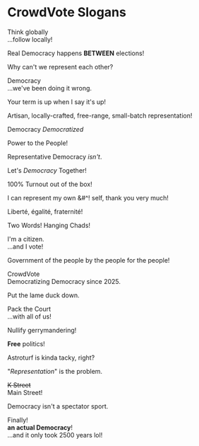 # CrowdVote Slogans

Think globally<br>...follow locally!

Real Democracy happens **BETWEEN** elections!

Why can't we represent each other?

Democracy<br/>...we've been doing it wrong.

Your term is up when I say it's up!

Artisan, locally-crafted, free-range, small-batch representation!

Democracy *Democratized*

Power to the People!

Representative Democracy *isn't*.

Let's *Democracy* Together!

100% Turnout out of the box!

I can represent my own &#^! self, thank you very much!

Liberté, égalité, fraternité!

Two Words! Hanging Chads!

I'm a citizen.<br/>...and I vote!

Government of the people by the people for the people!

CrowdVote<br/>Democratizing Democracy since 2025.

Put the lame duck down.

Pack the Court<br/>...with all of us!

Nullify gerrymandering!

**Free** politics!

Astroturf is kinda tacky, right?

"*Representation*" is the problem.

~~K Street~~<br/>Main Street!

Democracy isn't a spectator sport.

Finally!<br/>**an actual Democracy**!<br/>...and it only took 2500 years lol!
